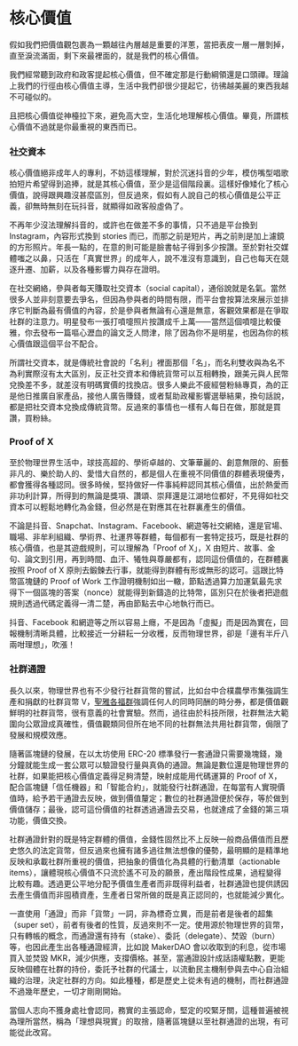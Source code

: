 # 核心價值

假如我們把價值觀包裹為一顆越往內層越是重要的洋蔥，當把表皮一層一層剝掉，直至淚流滿面，剩下來最裡面的，就是我們的核心價值。

我們經常聽到政府和政客提起核心價值，但不確定那是行動綱領還是口頭禪。理論上我們的行徑由核心價值主導，生活中我們卻很少提起它，彷彿越美麗的東西我越不可碰似的。

且把核心價值從神檯拉下來，避免高大空，生活化地理解核心價值。畢竟，所謂核心價值不過就是你最重視的東西而已。

### 社交資本

核心價值絕非成年人的專利，不妨這樣理解，對於沉迷抖音的少年，模仿嘴型唱歌拍短片希望得到追捧，就是其核心價值，至少是這個階段裏。這樣好像矮化了核心價值，說得跟興趣沒甚麼區別，但反過來，假如有人說自己的核心價值是公平正義，卻無時無刻在玩抖音，就顯得如政客般虛偽了。

不再年少沒法理解抖音的，或許也在做差不多的事情，只不過是平台換到 Instagram，內容形式換到 stories 而已，而那之前是短片，再之前則是加上濾鏡的方形照片。年長一點的，在意的則可能是臉書帖子得到多少按讚。至於對社交媒體嗤之以鼻，只活在「真實世界」的成年人，說不准沒有意識到，自己也每天在競逐升遷、加薪，以及各種影響力與存在證明。

在社交網絡，參與者每天賺取社交資本（social capital），通俗說就是名氣。當然很多人並非刻意要去爭名，但因為參與者的時間有限，而平台會按算法來展示並排序它判斷為最有價值的內容，於是參與者無論有心還是無意，客觀效果都是在爭取社群的注意力。明星發布一張打噴嚏照片按讚成千上萬——當然這個噴嚏比較優雅，你去發布一篇嘔心瀝血的論文乏人問津，除了因為你不是明星，也因為你的核心價值跟這個平台不配合。

所謂社交資本，就是傳統社會說的「名利」裡面那個「名」，而名利雙收與為名不為利實際沒有太大區別，反正社交資本和傳統貨幣可以互相轉換，跟美元與人民幣兌換差不多，就差沒有明碼實價的找換店。很多人樂此不疲經營粉絲專頁，為的正是他日推廣自家產品，接他人廣告賺錢，或者幫助政權影響選舉結果，換句話說，都是把社交資本兌換成傳統貨幣。反過來的事情也一樣有人每日在做，那就是買讚，買粉絲。

### Proof of X

至於物理世界生活中，球技高超的、學術卓越的、文筆華麗的、創意無限的、廚藝非凡的、樂於助人的、愛惜大自然的，都是個人在重視不同價值的群體表現優秀，都會獲得各種認同。很多時候，堅持做好一件事純粹認同其核心價值，出於熱愛而非功利計算，所得到的無論是獎項、讚頌、崇拜還是江湖地位都好，不見得如社交資本可以輕鬆地轉化為金錢，但必然是在對應其在社群裏產生的價值。

不論是抖音、Snapchat、Instagram、Facebook、網遊等社交網絡，還是官場、職場、非牟利組織、學術界、社運界等群體，每個都有一套特定技巧，既是社群的核心價值，也是其遊戲規則，可以理解為「Proof of X」，X 由短片、故事、金句、論文到引用，再到時間、血汗、犧牲與尊嚴都有，認同這份價值的，在群體裏按照 Proof of X 原則去鍛鍊去行事，就能得到群體有形或無形的認可。這跟比特幣區塊鏈的 Proof of Work 工作證明機制如出一轍，節點透過算力加運氣最先求得下一個區塊的答案（nonce）就能得到新鑄造的比特幣，區別只在於後者把遊戲規則透過代碼定義得一清二楚，再由節點去中心地執行而已。

抖音、Facebook 和網遊等之所以容易上癮，不是因為「虛擬」而是因為實在，回報機制清晰具體，比較接近一分耕耘一分收穫，反而物理世界，卻是「邊有半斤八兩咁理想」，吹漲！

### 社群通證

長久以來，物理世界也有不少發行社群貨幣的嘗試，比如台中合樸農學市集強調生產和捐獻的社群貨幣 V，[聖雅各福群](https://www.sjs.org.hk/tc/front/front.php)強調任何人的同時同酬的時分券，都是價值觀鮮明的社群貨幣，很有意義的社會實驗。然而，過往由於科技所限，社群無法大範圍向公眾證成真確性，價值觀類同但所在地不同的社群無法共用社群貨幣，侷限了發展和規模效應。

隨著區塊鏈的發展，在以太坊使用 ERC-20 標準發行一套通證只需要幾塊錢，幾分鐘就能生成一套公眾可以驗證發行量與真偽的通證。無論是數位還是物理世界的社群，如果能把核心價值定義得足夠清楚，映射成能用代碼運算的 Proof of X，配合區塊鏈「信任機器」和「智能合約」，就能發行社群通證，在每當有人實現價值時，給予若干通證去反映，做到價值釐定；數位的社群通證便於保存，等於做到價值儲存；最後，認可這份價值的社群透過通證去交易，也就達成了金錢的第三項功能，價值交換。

社群通證針對的既是特定群體的價值，金錢性固然比不上反映一般商品價值而且歷史悠久的法定貨幣，但反過來也擁有諸多過往無法想像的優勢，最明顯的是精準地反映和承載社群所重視的價值，把抽象的價值化為具體的行動清單（actionable items），讓體現核心價值不只流於遙不可及的願景，產出階段性成果，過程變得比較有趣。透過更公平地分配予價值生產者而非既得利益者，社群通證也提供誘因去產生價值而非囤積資產，生產者日常所做的既是真正認同的，也就能減少異化。

一直使用「通證」而非「貨幣」一詞，非為標奇立異，而是前者是後者的超集（super set），前者有後者的性質，反過來則不一定。使用源於物理世界的貨幣，只有轉帳的概念，而通證還有持有（stake）、委託（delegate）、焚毀（burn）等，也因此產生出各種通證經濟，比如說 MakerDAO 會以收取到的利息，從市場買入並焚毀 MKR，減少供應，支撐價格。甚至，當通證設計成話語權點數，更能反映個體在社群的持份，委託予社群的代議士，以流動民主機制參與去中心自治組織的治理，決定社群的方向。如此種種，都是歷史上從未有過的機制，而社群通證不過幾年歷史，一切才剛剛開始。

當個人志向不獲身處社會認同，務實的主張認命，堅定的咬緊牙關，這種普遍被視為理所當然，稱為「理想與現實」的取捨，隨著區塊鏈以至社群通證的出現，有可能從此改寫。

